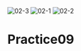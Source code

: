 ![02-3](https://user-images.githubusercontent.com/100833871/168136438-34968dd1-657b-4e14-98be-c41b4b927ad9.png)
![02-1](https://user-images.githubusercontent.com/100833871/168037061-c934a24a-472b-4785-a708-9ac1360afec7.png)
![02-2](https://user-images.githubusercontent.com/100833871/168037076-50c209a0-8bae-47d2-b9ce-651c479ee60e.png)
# Practice09
